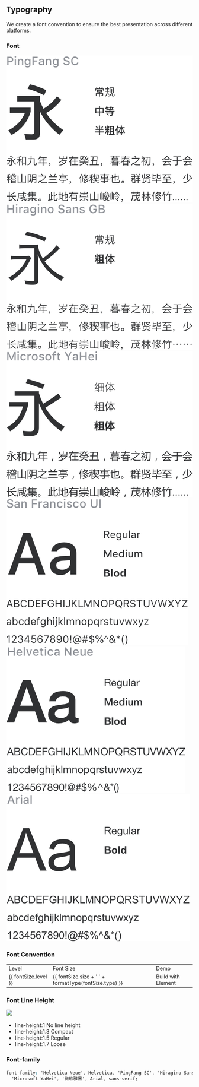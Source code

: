 <script>
  const fontSizes = [
    {
      level: 'Supplementary text',
      type: 'extra-small',
      size: '12px',
    },
    {
      level: 'Body (small)',
      type: 'small',
      size: '13px',
    },
    {
      level: 'Body',
      type: 'base',
      size: '14px',
    },
    {
      level: 'Small Title',
      type: 'medium',
      size: '16px',
    },
    {
      level: 'Title',
      type: 'large',
      size: '18px',
    },
    {
      level: 'Main Title',
      type: 'extra-large',
      size: '20px',
    },
  ]
  export default {
    data() {
      return {
        fontSizes
      }
    },
    methods: {
      formatType(type) {
        return type.split('-').map(item => item.charAt(0).toUpperCase() + item.slice(1)).join(' ');
      }
    },
  }
</script>

## Typography

We create a font convention to ensure the best presentation across different platforms.

### Font

<div class="demo-term-box">
<img src="../../assets/images/term-pingfang.png" alt="">
<img src="../../assets/images/term-hiragino.png" alt="">
<img src="../../assets/images/term-microsoft.png" alt="">
<img src="../../assets/images/term-sf.png" alt="">
<img src="../../assets/images/term-helvetica.png" alt="">
<img src="../../assets/images/term-arial.png" alt="">
</div>

### Font Convention

<table class="demo-typo-size">
  <tbody>
  <tr
    >
      <td>Level</td>
      <td>Font Size</td>
      <td class="color-dark-light">Demo</td>
    </tr>
    <tr v-for="(fontSize, i) in fontSizes" :key="i" :style="`font-size: var(--el-font-size-${fontSize.type})`">
      <td>{{ fontSize.level }}</td>
      <td>{{ fontSize.size + ' ' + formatType(fontSize.type) }}</td>
      <td>Build with Element</td>
    </tr>
  </tbody>
</table>

### Font Line Height

<div>
<img class="lineH-left" src="~examples/assets/images/typography.png" />
<ul class="lineH-right">
<li>line-height:1 <span>No line height</span></li>
<li>line-height:1.3 <span>Compact</span></li>
<li>line-height:1.5 <span>Regular</span></li>
<li>line-height:1.7 <span>Loose</span></li>
</ul>
</div>

### Font-family

```css
font-family: 'Helvetica Neue', Helvetica, 'PingFang SC', 'Hiragino Sans GB',
  'Microsoft YaHei', '微软雅黑', Arial, sans-serif;
```
